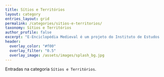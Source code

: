 ```yaml
---
title: Sítios e Territórios
layout: category
entries_layout: grid
permalink: /categories/sitios-e-territorios/
taxonomy: Sítios e Territórios
author_profile: false
excerpt: "E-Enciclopédia Medieval é um projeto do Instituto de Estudos Medievais"
header:
  overlay_color: "#f00"
  overlay_filter: "0.5"
  overlay_image: /assets/images/splash_bg.jpg
---
```


Entradas na categoria `Sítios e Territórios`.
